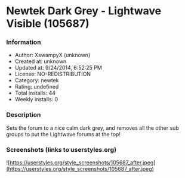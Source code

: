 # Newtek Dark Grey - Lightwave Visible (105687)

### Information
- Author: XswampyX (unknown)
- Created at: unknown
- Updated at: 9/24/2014, 6:52:25 PM
- License: NO-REDISTRIBUTION
- Category: newtek
- Rating: undefined
- Total installs: 44
- Weekly installs: 0


### Description
Sets the forum to a nice calm dark grey, and removes all the other sub groups to put the Lightwave forums at the top!


### Screenshots (links to userstyles.org)
![https://userstyles.org/style_screenshots/105687_after.jpeg](https://userstyles.org/style_screenshots/105687_after.jpeg)


